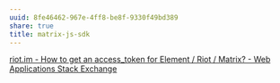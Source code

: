 ```yaml
---
uuid: 8fe46462-967e-4ff8-be8f-9330f49bd389
share: true
title: matrix-js-sdk
---
```

[riot.im - How to get an access\_token for Element / Riot / Matrix? - Web Applications Stack Exchange](https://webapps.stackexchange.com/questions/131056/how-to-get-an-access-token-for-element-riot-matrix)